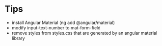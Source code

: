# Tips

- install Angular Material (ng add @angular/material)
- modify input-text-number to mat-form-field
- remove styles from styles.css that are generated by an angular material library
